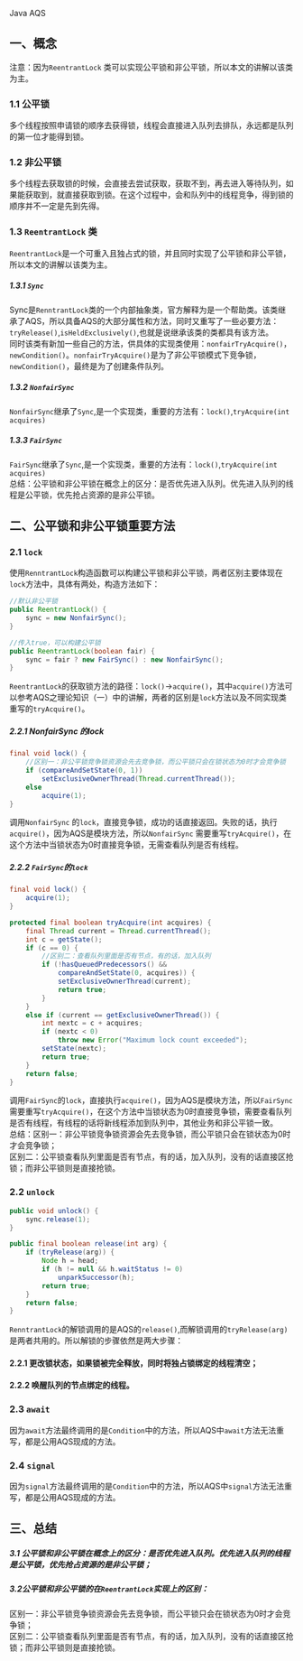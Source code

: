 Java AQS
<a name="Yu0xT"></a>
## 一、概念
注意：因为`ReentrantLock` 类可以实现公平锁和非公平锁，所以本文的讲解以该类为主。
<a name="uMjXM"></a>
### 1.1 公平锁
多个线程按照申请锁的顺序去获得锁，线程会直接进入队列去排队，永远都是队列的第一位才能得到锁。
<a name="ax60N"></a>
### 1.2 非公平锁
多个线程去获取锁的时候，会直接去尝试获取，获取不到，再去进入等待队列，如果能获取到，就直接获取到锁。在这个过程中，会和队列中的线程竞争，得到锁的顺序并不一定是先到先得。
<a name="wy2Tu"></a>
### 1.3 `ReentrantLock` 类
`ReentrantLock`是一个可重入且独占式的锁，并且同时实现了公平锁和非公平锁，所以本文的讲解以该类为主。
<a name="GPL8C"></a>
##### 1.3.1 `Sync`
Sync是`RenntrantLock`类的一个内部抽象类，官方解释为是一个帮助类。该类继承了AQS，所以具备AQS的大部分属性和方法，同时又重写了一些必要方法：`tryRelease()`,`isHeldExclusively()`,也就是说继承该类的类都具有该方法。<br />同时该类有新加一些自己的方法，供具体的实现类使用：`nonfairTryAcquire()`，`newCondition()`。`nonfairTryAcquire()`是为了非公平锁模式下竞争锁，`newCondition()`，最终是为了创建条件队列。
<a name="fPniP"></a>
##### 1.3.2 `NonfairSync`
`NonfairSync`继承了`Sync`,是一个实现类，重要的方法有：`lock()`,`tryAcquire(int acquires)`
<a name="o2Kid"></a>
##### 1.3.3 `FairSync`
`FairSync`继承了`Sync`,是一个实现类，重要的方法有：`lock()`,`tryAcquire(int acquires)`<br />总结：公平锁和非公平锁在概念上的区分：是否优先进入队列。优先进入队列的线程是公平锁，优先抢占资源的是非公平锁。
<a name="aRwl8"></a>
## 二、公平锁和非公平锁重要方法
<a name="XKTBj"></a>
### 2.1 `lock`
使用`RenntrantLock`构造函数可以构建公平锁和非公平锁，两者区别主要体现在`lock`方法中，具体有两处，构造方法如下：
```java
//默认非公平锁
public ReentrantLock() {
    sync = new NonfairSync();
}

//传入true，可以构建公平锁
public ReentrantLock(boolean fair) {
    sync = fair ? new FairSync() : new NonfairSync();
}
```
`ReentrantLock`的获取锁方法的路径：`lock()`->`acquire()`，其中`acquire()`方法可以参考AQS之理论知识（一）中的讲解，两者的区别是`lock`方法以及不同实现类重写的`tryAcquire()`。
<a name="bCR36"></a>
##### 2.2.1 NonfairSync 的lock
```java
final void lock() {
    //区别一：非公平锁竞争锁资源会先去竞争锁，而公平锁只会在锁状态为0时才会竞争锁
    if (compareAndSetState(0, 1))
        setExclusiveOwnerThread(Thread.currentThread());
    else
        acquire(1);
}
```
调用`NonfairSync` 的`lock`，直接竞争锁，成功的话直接返回。失败的话，执行`acquire()`，因为AQS是模块方法，所以`NonfairSync` 需要重写`tryAcquire()`，在这个方法中当锁状态为0时直接竞争锁，无需查看队列是否有线程。
<a name="ncN7a"></a>
##### 2.2.2 `FairSync`的`lock`
```java
final void lock() {
    acquire(1);
}

protected final boolean tryAcquire(int acquires) {
    final Thread current = Thread.currentThread();
    int c = getState();
    if (c == 0) {
        //区别二：查看队列里面是否有节点，有的话，加入队列
        if (!hasQueuedPredecessors() &&
            compareAndSetState(0, acquires)) {
            setExclusiveOwnerThread(current);
            return true;
        }
    }
    else if (current == getExclusiveOwnerThread()) {
        int nextc = c + acquires;
        if (nextc < 0)
            throw new Error("Maximum lock count exceeded");
        setState(nextc);
        return true;
    }
    return false;
}
```
调用`FairSync`的`lock`，直接执行`acquire()`，因为AQS是模块方法，所以`FairSync`需要重写`tryAcquire()`，在这个方法中当锁状态为0时直接竞争锁，需要查看队列是否有线程，有线程的话将新线程添加到队列中，其他业务和非公平锁一致。<br />总结：区别一：非公平锁竞争锁资源会先去竞争锁，而公平锁只会在锁状态为0时才会竞争锁；<br />区别二：公平锁查看队列里面是否有节点，有的话，加入队列，没有的话直接区抢锁；而非公平锁则是直接抢锁。
<a name="qX0er"></a>
### 2.2 `unlock`
```java
public void unlock() {
    sync.release(1);
}

public final boolean release(int arg) {
    if (tryRelease(arg)) {
        Node h = head;
        if (h != null && h.waitStatus != 0)
            unparkSuccessor(h);
        return true;
    }
    return false;
}
```
`RenntrantLock`的解锁调用的是AQS的`release()`,而解锁调用的`tryRelease(arg)`是两者共用的。所以解锁的步骤依然是两大步骤：
<a name="cEiES"></a>
#### 2.2.1 更改锁状态，如果锁被完全释放，同时将独占锁绑定的线程清空；
<a name="VE484"></a>
#### 2.2.2 唤醒队列的节点绑定的线程。
<a name="JUZJl"></a>
### 2.3 `await`
因为`await`方法最终调用的是`Condition`中的方法，所以AQS中`await`方法无法重写，都是公用AQS现成的方法。
<a name="CWqY4"></a>
### 2.4 `signal`
因为`signal`方法最终调用的是`Condition`中的方法，所以AQS中`signal`方法无法重写，都是公用AQS现成的方法。
<a name="qJKuz"></a>
## 三、总结
<a name="BaFwg"></a>
##### 3.1 公平锁和非公平锁在概念上的区分：是否优先进入队列。优先进入队列的线程是公平锁，优先抢占资源的是非公平锁；
<a name="GYeuZ"></a>
##### 3.2公平锁和非公平锁的在`ReentrantLock`实现上的区别：
区别一：非公平锁竞争锁资源会先去竞争锁，而公平锁只会在锁状态为0时才会竞争锁；<br />区别二：公平锁查看队列里面是否有节点，有的话，加入队列，没有的话直接区抢锁；而非公平锁则是直接抢锁。
